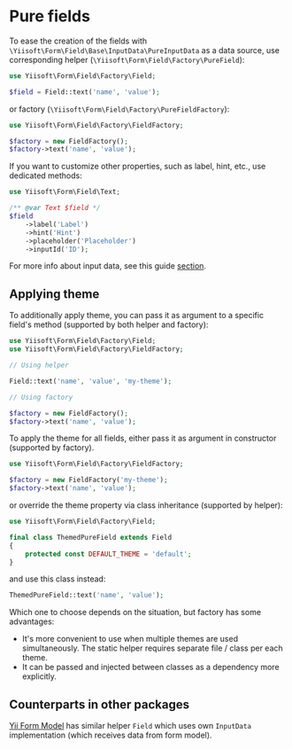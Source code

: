 # Pure fields

To ease the creation of the fields with `\Yiisoft\Form\Field\Base\InputData\PureInputData` as a data source, use
corresponding helper (`\Yiisoft\Form\Field\Factory\PureField`):

```php
use Yiisoft\Form\Field\Factory\Field;

$field = Field::text('name', 'value');
```

or factory (`\Yiisoft\Form\Field\Factory\PureFieldFactory`):

```php
use Yiisoft\Form\Field\Factory\FieldFactory;

$factory = new FieldFactory();
$factory->text('name', 'value');
```

If you want to customize other properties, such as label, hint, etc., use dedicated methods:

```php
use Yiisoft\Form\Field\Text;

/** @var Text $field */
$field
    ->label('Label')
    ->hint('Hint')
    ->placeholder('Placeholder')
    ->inputId('ID');
```

For more info about input data, see this guide [section](input-data.md).

## Applying theme

To additionally apply theme, you can pass it as argument to a specific field's method (supported by both helper and 
factory):

```php
use Yiisoft\Form\Field\Factory\Field;
use Yiisoft\Form\Field\Factory\FieldFactory;

// Using helper

Field::text('name', 'value', 'my-theme');

// Using factory

$factory = new FieldFactory();
$factory->text('name', 'value');
```

To apply the theme for all fields, either pass it as argument in constructor (supported by factory).

```php
use Yiisoft\Form\Field\Factory\FieldFactory;

$factory = new FieldFactory('my-theme');
$factory->text('name', 'value');
```

or override the theme property via class inheritance (supported by helper):

```php
use Yiisoft\Form\Field\Factory\Field;

final class ThemedPureField extends Field
{
    protected const DEFAULT_THEME = 'default';
}
```

and use this class instead:

```php
ThemedPureField::text('name', 'value');
```

Which one to choose depends on the situation, but factory has some advantages:

- It's more convenient to use when multiple themes are used simultaneously. The static helper requires separate file / 
class per each theme.
- It can be passed and injected between classes as a dependency more explicitly.

## Counterparts in other packages

[Yii Form Model](https://github.com/yiisoft/form-model) has similar helper `Field` which uses own `InputData` 
implementation (which receives data from form model).
